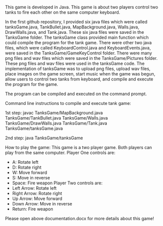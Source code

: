 This game is developed in Java. This game is about two players control two tanks to fire each other on the same computer keyboard.

In the first github repository, I provided six java files which were called tanksGame.java, TankBullet.java, MapBackground.java, Walls.java, DrawWalls.java, and Tank.java. These six java files were saved in the TanksGame folder. The tanksGame class provided main function which could compile the program for the tank game. There were other two java files, which were called KeyboardControl.java and KeyboardEvents.java, were saved in the TanksGame/GameKeyControl folder. There were many png files and wav files which were saved in the TanksGame/Pictures folder. These png files and wav files were used in the tanksGame code. The implementation of tanksGame was to upload png files, upload wav files, place images on the game screen, start music when the game was begun, allow users to control two tanks from keyboard, and compile and execute the program for the game.

The program can be compiled and executed on the command prompt.

Command line instructions to compile and execute tank game:

1st step: javac TanksGame/MapBackground.java TanksGame/TankBullet.java TanksGame/Walls.java TanksGame/DrawWalls.java TanksGame/Tank.java             TanksGame/tanksGame.java

2nd step: java TanksGame/tanksGame

How to play the game:
This game is a two player game. Both players can play from the same computer.
Player One controls are:
* A: Rotate left
* D: Rotate right
* W: Move forward
* S: Move in reverse
* Space: Fire weapon
Player Two controls are:
* Left Arrow: Rotate left
* Right Arrow: Rotate right
* Up Arrow: Move forward
* Down Arrow: Move in reverse
* Return: Fire weapon

Please open above documentation.docx for more details about this game!
